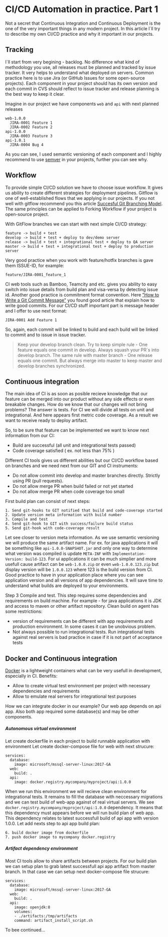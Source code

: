 # CI/CD Automation in practice. Part 1

Not a secret that Continuous Integration and Continuous Deployment is the one of the very important things in any modern project. In this article I`ll try to describe my own CI/CD practice and why it important in our projects.

## Tracking

I`ll start from very begining - backlog. No difference what kind of methodology you use, all releases must be planned and tracked by issue tracker. It very helps to understand what deployed on servers. Common practice here is to use Jira (or GitHub Issues for some open-source projects). 
Each component in your project should has its own version and each commit in CVS should reflect to issue tracker and release planning is the best way to keep it clear.

Imagine in our project we have components `web` and `api` with next planned releases
```
web-1.0.0
  JIRA-0001 Feature 1
  JIRA-0002 Feature 2
api-1.0.0
  JIRA-0003 Feature 3
api-1.0.1
  JIRA-0004 Bug 4
```

As you can see, I used semantic versioning of each component and I highly recommend to use [semver](https://semver.org/) in your projects, further you can see why.

## Workflow

To provide simple CI/CD solution we have to choose issue workflow. It gives us ability to create different strategies for deployment pipelines. Gitflow is one of well-established flows that we applying in our projects. If you not well with gitflow recommend you this article [Succesful Git Branching Model](http://nvie.com/posts/a-successful-git-branching-model/). The same principles can be applied to Forking Workflow if your project is open-source project.

With GitFlow branches we can start with next simple CI/CD strategy:
```
feature -> build + test
develop -> build + test + deploy to dev/demo server
release -> build + test + integrational test + deploy to QA server
master -> build + test + integrational test + deploy to production server
```

Very good practice when you work with feature/hotfix branches is gave them ISSUE-ID, for example:
```
feature/JIRA-0001_feature_1
```
CI web tools such as Bamboo, Teamcity and etc. gives you ability to easy switch into issue details from build plan and visa-versa by detecting issue id. Another good practice is commitment format convention. Here ["How to Write a Git Commit Message"](https://chris.beams.io/posts/git-commit/) you found good article that explain how to write good commits. For our CI/CD stuff important part is message header and I offer to use next format:
```
JIRA-0001 Add Feature 1
```
So, again, each commit will be linked to build and each build will be linked to commit and to issue in issue tracker. 
 
> Keep your develop branch clean. Try to keep simple rule - One feature equals one commit in develop. Always squash your PR`s into develop branch. The same rule with master branch - One release equals one commit. But always merge into master to keep master and develop branches synchronized. 

## Continuous integration

The main idea of CI is as soon as posible recieve knowledge that our feature can be merged into our product without any side effects or even breakable changes. How do we know that our changes will not bring problems? The answer is tests. For CI we will divide all tests on unit and integrational. And here appears first metric code coverage. 
As a result we want to receive ready to deploy artifact. 

So, to be sure that feature can be implemented we want to know next information from our CI:
  - Build are successful (all unit and integrational tests passed)
  - Code coverage satisfied ( ex. not less than 75% )

Different CI tools gives us different abilities but our CI/CD workflow based on branches and we need next from our GIT and CI instruments:
   - Do not allow commit into develop and master branches directly. Strictly using PR (pull requests).
   - Do not allow merge PR when build failed or not yet started
   - Do not allow merge PR when code coverage too small 

First build plan can consist of next steps:
```
1. Send git-hooks to GIT notified that build and code-coverage started
2. Update version meta information with build number
3. Compile and test 
4. Send git-hook to GIT with success/failure build status
5. Send git-hook with code-coverage result
```

Let see closer to version meta information. As we use semantic versioning we will produce the same artifact name. For ex. for java applications it will be something like `api-1.0.0-SNAPSHOT.jar` and only one way to determine what version was compiled is update `META-INF` with `Implementation-Version: build-123`. For ui applications it can be much simplier and more usefull cause artifact can be `web-1.0.0.zip` or even `web-1.0.0.123.zip` but display version will be `1.0.0.123` where 123 is the build version from CI.
Good practice to have in your application place where you can see application version and all versions of app dependencies. It will save time to understand what builds are deployed to your environments. 

Step 3 Compile and test. This step requires some dependencies and requirements on build machine. For example - for java applications it is JDK and access to maven or other artifact repository. Clean build on agent has some restrictions:
- version of requirements can be different with app requirements and production environment. In some cases it can be unobvious problem.
- Not always possible to run integrational tests. Run integrational tests against real servers is bad practice in case if it is not part of acceptance tests 

## Docker and Continuous integration
[Docker](https://www.docker.com/) is a lightweight containers what can be very usefull in development, especially in CI.
Benefits:
  - Allow to create virtual test environment per project with necessary dependencies and requirements
  - Allow to emulate real servers for integrational test purposes

How we can integrate docker in our example? 
Our web app depends on api app. Also both app required some database(s) and may be other components.

##### Autonomous virtual environment
Let create dockerfile in each project to build runnable application with environment
Let create docker-compose file for web with next strucure:
```
services:
  database:
    image: microsoft/mssql-server-linux:2017-GA
  web:
    build: .
  api:    
    image: docker.registry.mycompany/myproject/api:1.0.0
```
When we run this environment we will recieve clean environment for integrational tests. It remains to fill the database with neccessary migrations and we can test build of web-app against of real virtual servers.
We see `docker.registry.mycompany/myproject/api:1.0.0` dependency. It means that this dependency must appears before we will run build plan of web app. This dependency relates to latest successfull build of api app with version 1.0.0.
Let add nexts step to api app build plan:
```
6. build docker image from dockerfile
7. push docker image to mycompany docker.registry
```
##### Artifact dependency environment
Most CI tools allow to share artifacts between projects. 
For our build plan we can setup plan to grab latest successfull api app artifact from master branch. In that case we can setup next docker-compose file strucure:
```
services:
  database:
    image: microsoft/mssql-server-linux:2017-GA
  web:
    build: .
  api:    
    image: openjdk:8
    volumes:
    - ./artifacts:/tmp/artifacts
    command: artifact_install_script.sh
```

To bee continued...
